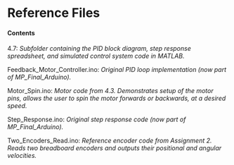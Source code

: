 # Reference Files

#### Contents
4.7: *Subfolder containing the PID block diagram, step response spreadsheet, and simulated control system code in MATLAB.*

Feedback_Motor_Controller.ino: *Original PID loop implementation (now part of MP_Final_Arduino).*

Motor_Spin.ino: *Motor code from 4.3. Demonstrates setup of the motor pins, allows the user to spin the motor forwards or backwards, at a desired speed.*

Step_Response.ino: *Original step response code (now part of MP_Final_Arduino).*

Two_Encoders_Read.ino: *Reference encoder code from Assignment 2. Reads two breadboard encoders and outputs their positional and angular velocities.*
